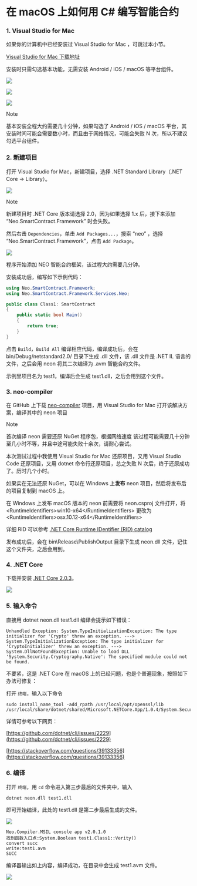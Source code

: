 # 在 macOS 上如何用 C# 编写智能合约

### 1. Visual Studio for Mac 

如果你的计算机中已经安装过 Visual Studio for Mac ，可跳过本小节。

[Visual Studio for Mac 下载地址](https://www.visualstudio.com/zh-hans/vs/visual-studio-mac/)

安装时只需勾选基本功能，无需安装 Android / iOS / macOS 等平台组件。

![](assets/mac1.png)

![](assets/mac2.png)

![](assets/mac3.png)

> [!Note]
> 基本安装全程大约需要几十分钟，如果勾选了 Android / iOS / macOS 平台，其安装时间可能会需要数小时，而且由于网络情况，可能会失败 N 次，所以不建议勾选平台组件。

### 2. 新建项目

打开 Visual Studio for Mac，新建项目，选择 .NET Standard Library（.NET Core → Library）。

![](assets/mac4.png)

> [!Note]
> 新建项目时 .NET Core 版本请选择 2.0，因为如果选择 1.x 后，接下来添加 “Neo.SmartContract.Framework” 时会失败。

然后右击 `Dependencies`，单击 `Add Packages...`，搜索 “neo” ，选择 “Neo.SmartContract.Framework”，点击 `Add Package`。

![](assets/mac5.png)

程序开始添加 NEO 智能合约框架，该过程大约需要几分钟。

安装成功后，编写如下示例代码：

```c#
using Neo.SmartContract.Framework;
using Neo.SmartContract.Framework.Services.Neo;

public class Class1: SmartContract
{
    public static bool Main()
    {
        return true;
    }
}
```

点击 `Build`，`Build All` 编译相应代码，编译成功后，会在 bin/Debug/netstandard2.0/ 目录下生成 .dll 文件，该 .dll 文件是 .NET IL 语言的文件，之后会用 neon 将其二次编译为 .avm 智能合约文件。

示例里项目名为 test1，编译后会生成 test1.dll，之后会用到这个文件。

### 3. neo-compiler

在 GitHub 上下载 [neo-compiler](https://github.com/neo-project/neo-compiler) 项目，用 Visual Studio for Mac 打开该解决方案，编译其中的 neon 项目

   > [!Note]
   > 首次编译 neon 需要还原 NuGet 程序包，根据网络速度 该过程可能需要几十分钟至几小时不等，并且中途可能失败十余次，请耐心尝试。
   >
   > 本次测试过程中我使用  Visual Studio for Mac 还原项目，又用 Visual Studio Code 还原项目，又用 dotnet 命令行还原项目，总之失败 N 次后，终于还原成功了。历时几个小时。
   >
   > 如果实在无法还原 NuGet，可以在 Windows 上**发布** neon 项目，然后将发布后的项目复制到 macOS 上。
   >
   > 在 Windows 上发布 macOS 版本的 neon 前需要将 neon.csproj 文件打开，将 \<RuntimeIdentifiers>win10-x64\</RuntimeIdentifiers> 更改为 \<RuntimeIdentifiers>osx.10.12-x64\</RuntimeIdentifiers>
   >
   > 详细 RID 可以参考 [.NET Core Runtime IDentifier (RID) catalog](https://docs.microsoft.com/en-us/dotnet/core/rid-catalog)

发布成功后，会在 bin\Release\PublishOutput 目录下生成 neon.dll 文件，记住这个文件夹，之后会用到。

### 4. .NET Core

下载并安装  [.NET Core 2.0.3](https://www.microsoft.com/net/download/macos )。

![](assets/mac8.png)

### 5. 输入命令

直接用 dotnet neon.dll test1.dll 编译会提示如下错误：

```
Unhandled Exception: System.TypeInitializationException: The type initializer for 'Crypto' threw an exception. ---> System.TypeInitializationException: The type initializer for 'CryptoInitializer' threw an exception. ---> System.DllNotFoundException: Unable to load DLL 'System.Security.Cryptography.Native': The specified module could not be found.
```

不要紧，这是 .NET Core 在 macOS 上的已经问题，也是个普遍现象，按照如下办法可修复：

打开 `终端`，输入以下命令

```
sudo install_name_tool -add_rpath /usr/local/opt/openssl/lib /usr/local/share/dotnet/shared/Microsoft.NETCore.App/1.0.4/System.Security.Cryptography.Native.dylib
```

详情可参考以下网页：

[https://github.com/dotnet/cli/issues/2229](https://github.com/dotnet/cli/issues/2229)

[https://stackoverflow.com/questions/39133356](https://stackoverflow.com/questions/39133356)

### 6. 编译

打开 `终端`，用 `cd` 命令进入第三步最后的文件夹中，输入

```
dotnet neon.dll test1.dll
```

即可开始编译，此处的 test1.dll 是第二步最后生成的文件。

![](assets/mac9.png)

```
Neo.Compiler.MSIL console app v2.0.1.0 
找到函数入口点:System.Boolean test1.Class1::Verity()
convert succ
write:test1.avm
SUCC
```

编译器输出如上内容，编译成功，在目录中会生成 test1.avm 文件。

![](assets/mac10.png)





